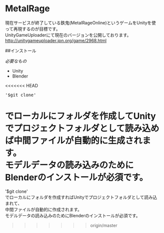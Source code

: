 # MetalRage

現在サービスが終了している鉄鬼(MetalRageOnline)というゲームをUnityを使って再現するのが目標です。  
UnityGameUploaderにて現在のバージョンを公開しております。  
http://unitygameuploader.jpn.org/game/2968.html    


##インストール    

*必要なもの*  
* Unity  
* Blender    

<<<<<<< HEAD
<pre>
'$git clone'
</pre>
でローカルにフォルダを作成してUnityでプロジェクトフォルダとして読み込めば中間ファイルが自動的に生成されます。  
モデルデータの読み込みのためにBlenderのインストールが必須です。
=======
'$git clone'  
でローカルにフォルダを作成すればUnityでプロジェクトフォルダとして読み込まれて、  
中間ファイルが自動的に作成されます。  
モデルデータの読み込みのためにBlenderのインストールが必須です。    

>>>>>>> origin/master
